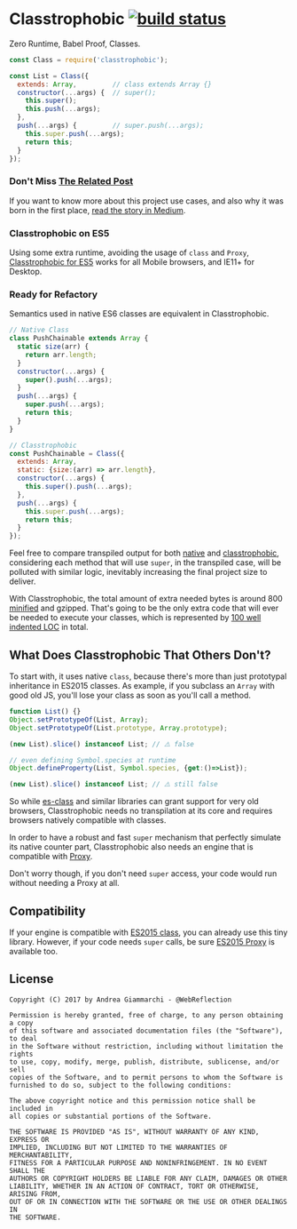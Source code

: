 # Classtrophobic [![build status](https://secure.travis-ci.org/WebReflection/classtrophobic.svg)](http://travis-ci.org/WebReflection/classtrophobic)

Zero Runtime, Babel Proof, Classes.

```js
const Class = require('classtrophobic');

const List = Class({
  extends: Array,         // class extends Array {}
  constructor(...args) {  // super();
    this.super();
    this.push(...args);
  },
  push(...args) {         // super.push(...args);
    this.super.push(...args);
    return this;
  }
});
```

### Don't Miss [The Related Post](https://medium.com/@WebReflection/a-case-for-js-classes-without-classes-9e60b3b5992#.oh0mweilj)
If you want to know more about this project use cases, and also why it was born in the first place,
[read the story in Medium](https://medium.com/@WebReflection/a-case-for-js-classes-without-classes-9e60b3b5992#.oh0mweilj).


### Classtrophobic on ES5
Using some extra runtime, avoiding the usage of `class` and `Proxy`,
[Classtrophobic for ES5](https://github.com/WebReflection/classtrophobic-es5) works for all Mobile browsers, and IE11+ for Desktop.


### Ready for Refactory
Semantics used in native ES6 classes are equivalent in Classtrophobic.

```js
// Native Class
class PushChainable extends Array {
  static size(arr) {
    return arr.length;
  }
  constructor(...args) {
    super().push(...args);
  }
  push(...args) {
    super.push(...args);
    return this;
  }
}

// Classtrophobic
const PushChainable = Class({
  extends: Array,
  static: {size:(arr) => arr.length},
  constructor(...args) {
    this.super().push(...args);
  },
  push(...args) {
    this.super.push(...args);
    return this;
  }
});
```

Feel free to compare transpiled output for both [native](http://babeljs.io/repl/#?babili=false&evaluate=true&lineWrap=false&presets=es2015&experimental=false&loose=false&spec=false&code=class%20PushChainable%20extends%20Array%20%7B%0A%20%20static%20size(arr)%20%7B%0A%20%20%20%20return%20arr.length%3B%0A%20%20%7D%0A%20%20constructor(...args)%20%7B%0A%20%20%20%20super().push(...args)%3B%0A%20%20%7D%0A%20%20push(...args)%20%7B%0A%20%20%20%20super.push(...args)%3B%0A%20%20%20%20return%20this%3B%0A%20%20%7D%0A%7D&playground=true) and [classtrophobic](http://babeljs.io/repl/#?babili=false&evaluate=true&lineWrap=false&presets=es2015&experimental=false&loose=false&spec=false&code=const%20PushChainable%20%3D%20Class(%7B%0A%20%20extends%3A%20Array%2C%0A%20%20static%3A%20%7Bsize%3A(arr)%20%3D%3E%20arr.length%7D%2C%0A%20%20constructor(...args)%20%7B%0A%20%20%20%20this.super().push(...args)%3B%0A%20%20%7D%2C%0A%20%20push(...args)%20%7B%0A%20%20%20%20this.super.push(...args)%3B%0A%20%20%20%20return%20this%3B%0A%20%20%7D%0A%7D)%3B&playground=true), considering each method that will use `super`, in the transpiled case, will be polluted with similar logic, inevitably increasing the final project size to deliver.

With Classtrophobic, the total amount of extra needed bytes is around 800 [minified](classtrophobic.min.js) and gzipped.
That's going to be the only extra code that will ever be needed to execute your classes,
which is represented by [100 well indented LOC](classtrophobic.js) in total.



## What Does Classtrophobic That Others Don't?
To start with, it uses native `class`, because there's more than just prototypal inheritance in ES2015 classes.
As example, if you subclass an `Array` with good old JS, you'll lose your class as soon as you'll call a method.

```js
function List() {}
Object.setPrototypeOf(List, Array);
Object.setPrototypeOf(List.prototype, Array.prototype);

(new List).slice() instanceof List; // ⚠️️ false

// even defining Symbol.species at runtime
Object.defineProperty(List, Symbol.species, {get:()=>List});

(new List).slice() instanceof List; // ⚠️️ still false
```

So while [es-class](https://github.com/WebReflection/es-class) and similar libraries can grant support for very old browsers,
Classtrophobic needs no transpilation at its core and requires browsers natively compatible with classes.

In order to have a robust and fast `super` mechanism that perfectly simulate its native counter part,
Classtrophobic also needs an engine that is compatible with [Proxy](https://developer.mozilla.org/en/docs/Web/JavaScript/Reference/Global_Objects/Proxy).

Don't worry though, if you don't need `super` access, your code would run without needing a Proxy at all.



## Compatibility

If your engine is compatible with [ES2015 class](http://caniuse.com/#feat=es6-class), you can already use this tiny library.
However, if your code needs `super` calls, be sure [ES2015 Proxy](http://caniuse.com/#feat=proxy) is available too.



## License

```
Copyright (C) 2017 by Andrea Giammarchi - @WebReflection

Permission is hereby granted, free of charge, to any person obtaining a copy
of this software and associated documentation files (the "Software"), to deal
in the Software without restriction, including without limitation the rights
to use, copy, modify, merge, publish, distribute, sublicense, and/or sell
copies of the Software, and to permit persons to whom the Software is
furnished to do so, subject to the following conditions:

The above copyright notice and this permission notice shall be included in
all copies or substantial portions of the Software.

THE SOFTWARE IS PROVIDED "AS IS", WITHOUT WARRANTY OF ANY KIND, EXPRESS OR
IMPLIED, INCLUDING BUT NOT LIMITED TO THE WARRANTIES OF MERCHANTABILITY,
FITNESS FOR A PARTICULAR PURPOSE AND NONINFRINGEMENT. IN NO EVENT SHALL THE
AUTHORS OR COPYRIGHT HOLDERS BE LIABLE FOR ANY CLAIM, DAMAGES OR OTHER
LIABILITY, WHETHER IN AN ACTION OF CONTRACT, TORT OR OTHERWISE, ARISING FROM,
OUT OF OR IN CONNECTION WITH THE SOFTWARE OR THE USE OR OTHER DEALINGS IN
THE SOFTWARE.
```
